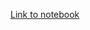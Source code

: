 [Link to notebook](https://colab.research.google.com/github/jsoma/NICAR20-apis/blob/master/Hitchhikers%20Guide%20to%20APIs.ipynb)